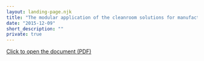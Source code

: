 ```yaml
---
layout: landing-page.njk
title: "The modular application of the cleanroom solutions for manufacturing facilities"
date: "2015-12-09"
short_description: ""
private: true
---
```


[Click to open the document (PDF)](https://www.duroair.com/wp-content/uploads/2015/12/Duroair_Cleanroom-White-Paper_v1.pdf)
